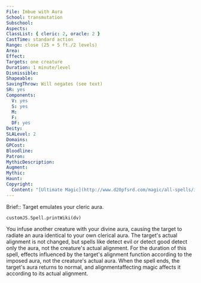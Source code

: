 ```yaml
---
File: Imbue with Aura
School: transmutation
Subschool: 
Aspects: 
ClassList: { cleric: 2, oracle: 2 }
CastTime: standard action
Range: close (25 + 5 ft./2 levels)
Area: 
Effect: 
Targets: one creature
Duration: 1 minute/level
Dismissible: 
Shapeable: 
SavingThrow: Will negates (see text)
SR: yes
Components:
  V: yes
  S: yes
  M: 
  F: 
  DF: yes
Deity: 
SLALevel: 2
Domains: 
GPCost: 
Bloodline: 
Patron: 
MythicDescription: 
Augment: 
Mythic: 
Haunt: 
Copyright:
  Content: "[Ultimate Magic](http://www.d20pfsrd.com/magic/all-spells/i/imbue-with-aura)"
---
```

Brief:: Target emulates your cleric aura.

```dataviewjs
customJS.Spell.printWiki(dv)
```

You infuse another creature with your divine aura, causing the target to radiate an aura identical to your own clerical aura. The target's actual alignment is not changed, but spells like detect evil or detect good detect only the aura, not the creature's actual alignment. For the duration of this spell, effects influenced by the target's alignment function according to the imposed aura, not the creature's actual aura. When the spell ends, the target's aura returns to normal, and alignmentaffecting magic affects it according to its actual alignment.
